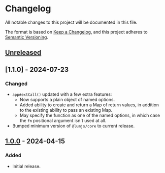 # Changelog
All notable changes to this project will be documented in this file.

The format is based on [Keep a Changelog](https://keepachangelog.com/en/1.0.0/),
and this project adheres to [Semantic Versioning](https://semver.org/spec/v2.0.0.html).

## [Unreleased]

## [1.1.0] - 2024-07-23
### Changed
- `app#extCall()` updated with a few extra features:
  - Now supports a plain object of named options.
  - Added ability to create and return a Map of return values,
    in addition to the existing ability to pass an existing Map.
  - May specify the function as one of the named options, in which case
    the `fn` positional argument isn't used at all.
- Bumped minimum version of `@lumjs/core` to current release.

## [1.0.0] - 2024-04-15
### Added
- Initial release.

[Unreleased]: https://github.com/supernovus/lum.web-app.js/compare/v1.0.0...HEAD
[1.0.0]: https://github.com/supernovus/lum.web-app.js/releases/tag/v1.0.0

